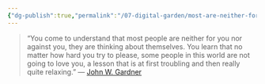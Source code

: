 ```yaml
---
{"dg-publish":true,"permalink":"/07-digital-garden/most-are-neither-for-you-nor-against-you/","tags":["ath","quotes"],"updated":"2025-04-05T12:31:49.781-07:00"}
---
```





<div class="transclusion internal-embed is-loaded"><div class="markdown-embed">



> “You come to understand that most people are neither for you nor against you, they are thinking about themselves. You learn that no matter how hard you try to please, some people in this world are not going to love you, a lesson that is at first troubling and then really quite relaxing.” 
> ​— [John W. Gardner](https://click.fourhourmail.com/27ud49llgdaoh8gp8e9arsgl55w44hg/owhkhqhwkq4zo0tv/aHR0cHM6Ly9lbi53aWtpcGVkaWEub3JnL3dpa2kvSm9obl9XLl9HYXJkbmVy) [**​**](https://click.fourhourmail.com/27ud49llgdaoh8gp8e9arsgl55w44hg/z2hghnhe4logwztp/aHR0cHM6Ly93d3cuYW1hem9uLmNvbS9kcC8wMzE2MTc4MzE0Lw==)

</div></div>

